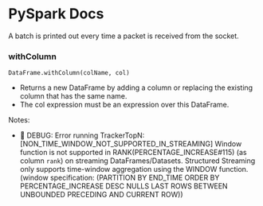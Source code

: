 # PySpark Docs

A batch is printed out every time a packet is received from the socket.

### withColumn
```DataFrame.withColumn(colName, col)```
- Returns a new DataFrame by adding a column or replacing the existing column that has the same name.
- The col expression must be an expression over this DataFrame.


Notes:
- 🔵 DEBUG: Error running TrackerTopN: [NON_TIME_WINDOW_NOT_SUPPORTED_IN_STREAMING] Window function is not supported in RANK(PERCENTAGE_INCREASE#115) (as column `rank`) on streaming DataFrames/Datasets. Structured Streaming only supports time-window aggregation using the WINDOW function. (window specification: (PARTITION BY END_TIME ORDER BY PERCENTAGE_INCREASE DESC NULLS LAST ROWS BETWEEN UNBOUNDED PRECEDING AND CURRENT ROW))
